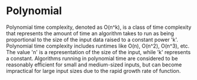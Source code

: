 # Polynomial

Polynomial time complexity, denoted as O(n^k), is a class of time complexity that represents the amount of time an algorithm takes to run as being proportional to the size of the input data raised to a constant power 'k'. Polynomial time complexity includes runtimes like O(n), O(n^2), O(n^3), etc. The value 'n' is a representation of the size of the input, while 'k' represents a constant. Algorithms running in polynomial time are considered to be reasonably efficient for small and medium-sized inputs, but can become impractical for large input sizes due to the rapid growth rate of function.
